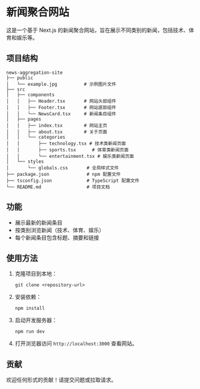 # 新闻聚合网站

这是一个基于 Next.js 的新闻聚合网站，旨在展示不同类别的新闻，包括技术、体育和娱乐等。

## 项目结构

```
news-aggregation-site
├── public
│   └── example.jpg          # 示例图片文件
├── src
│   ├── components
│   │   ├── Header.tsx       # 网站头部组件
│   │   ├── Footer.tsx       # 网站底部组件
│   │   └── NewsCard.tsx     # 新闻条目组件
│   ├── pages
│   │   ├── index.tsx        # 网站主页
│   │   ├── about.tsx        # 关于页面
│   │   └── categories
│   │       ├── technology.tsx # 技术类新闻页面
│   │       ├── sports.tsx      # 体育类新闻页面
│   │       └── entertainment.tsx # 娱乐类新闻页面
│   └── styles
│       └── globals.css       # 全局样式文件
├── package.json              # npm 配置文件
├── tsconfig.json             # TypeScript 配置文件
└── README.md                 # 项目文档
```

## 功能

- 展示最新的新闻条目
- 按类别浏览新闻（技术、体育、娱乐）
- 每个新闻条目包含标题、摘要和链接

## 使用方法

1. 克隆项目到本地：
   ```
   git clone <repository-url>
   ```

2. 安装依赖：
   ```
   npm install
   ```

3. 启动开发服务器：
   ```
   npm run dev
   ```

4. 打开浏览器访问 `http://localhost:3000` 查看网站。

## 贡献

欢迎任何形式的贡献！请提交问题或拉取请求。